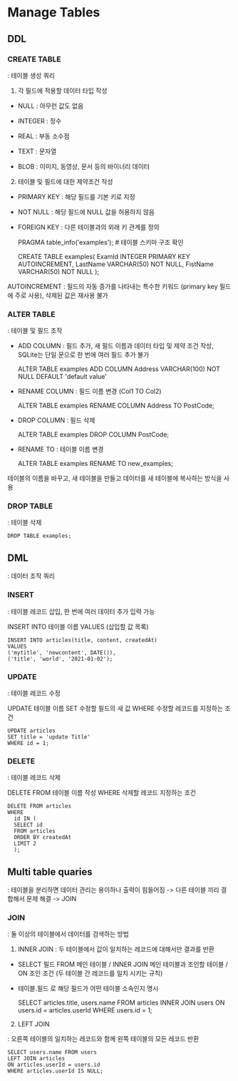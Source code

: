 # Manage Tables

## DDL

### CREATE TABLE

: 테이블 생성 쿼리 

1. 각 필드에 적용할 데이터 타입 작성

- NULL : 아무런 값도 없음 

- INTEGER : 정수 

- REAL : 부동 소수점

- TEXT : 문자열

- BLOB : 이미지, 동영상, 문서 등의 바이너리 데이터 


2. 테이블 및 필드에 대한 제약조건 작성 

- PRIMARY KEY : 해당 필드를 기본 키로 지정

- NOT NULL : 해당 필드에 NULL 값을 허용하지 않음

- FOREIGN KEY : 다른 테이블과의 외래 키 관계를 정의 

    PRAGMA table_info('examples');        # 테이블 스키마 구조 확인 
    
    CREATE TABLE examples(
    ExamId INTEGER PRIMARY KEY AUTOINCREMENT,
    LastName VARCHAR(50) NOT NULL,
    FistName VARCHAR(50) NOT NULL
    );


AUTOINCREMENT : 필드의 자동 증가를 나타내는 특수한 키워드 (primary key 필드에 주로 사용), 삭제된 값은 재사용 불가 


### ALTER TABLE 

: 테이블 및 필드 조작

- ADD COLUMN : 필드 추가, 새 필드 이름과 데이터 타입 및 제약 조건 작성, SQLite는 단일 문으로 한 번에 여러 필드 추가 불가 

    ALTER TABLE 
      examples
    ADD COLUMN
      Address VARCHAR(100) NOT NULL DEFAULT 'default value' 

- RENAME COLUMN : 필드 이름 변경 (Col1 TO Col2)

    ALTER TABLE examples
    RENAME COLUMN Address TO PostCode;

- DROP COLUMN : 필드 삭제

    ALTER TABLE examples
    DROP COLUMN PostCode;

- RENAME TO : 테이블 이름 변경 

    ALTER TABLE examples
    RENAME TO new_examples;

 테이블의 이름을 바꾸고, 새 테이블을 만들고 데이터를 새 테이블에 복사하는 방식을 사용


### DROP TABLE

: 테이블 삭제 

    DROP TABLE examples;

## DML

: 데이터 조작 쿼리 

### INSERT 

: 테이블 레코드 삽입, 한 번에 여러 데이터 추가 입력 가능 

INSERT INTO 테이블 이름
VALUES (삽입할 값 목록)

    INSERT INTO articles(title, content, createdAt)
    VALUES 
    ('mytitle', 'newcontent', DATE()),
    ('title', 'world', '2021-01-02');

### UPDATE

: 테이블 레코드 수정 

UPDATE 테이블 이름
SET 수정할 필드의 새 값
WHERE 수정할 레코드를 지정하는 조건 

    UPDATE articles
    SET title = 'update Title'
    WHERE id = 1;

### DELETE

: 테이블 레코드 삭제 

DELETE FROM 테이블 이름 작성
WHERE 삭제할 레코드 지정하는 조건 

    DELETE FROM articles
    WHERE 
      id IN (
      SELECT id 
      FROM articles
      ORDER BY createdAt
      LIMIT 2
      );

## Multi table quaries

: 테이블을 분리하면 데이터 관리는 용이하나 출력이 힘들어짐 -> 다른 테이블 끼리 결합해서 문제 해결
-> JOIN

### JOIN

: 둘 이상의 테이블에서 데이터를 검색하는 방법

1. INNER JOIN : 두 테이블에서 값이 일치하는 레코드에 대해서만 결과를 반환

- SELECT 필드 FROM 메인 테이블 / INNER JOIN 메인 테이블과 조인할 테이블 / ON 조인 조건 (두 테이블 간 레코드를 일치 시키는 규칙)

- 테이블.필드 로 해당 필드가 어떤 테이블 소속인지 명시

    SELECT articles.title, users.name 
    FROM articles
    INNER JOIN users
    ON users.id = articles.userId
    WHERE users.id = 1;


2. LEFT JOIN 

: 오른쪽 테이블의 일치하는 레코드와 함께 왼쪽 테이블의 모든 레코드 반환 

    SELECT users.name FROM users
    LEFT JOIN articles 
    ON articles.userId = users.id
    WHERE articles.userId IS NULL;
